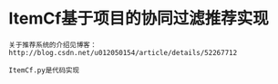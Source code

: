 # ItemCf基于项目的协同过滤推荐实现 

```
关于推荐系统的介绍见博客：http://blog.csdn.net/u012050154/article/details/52267712   

ItemCf.py是代码实现 
```


